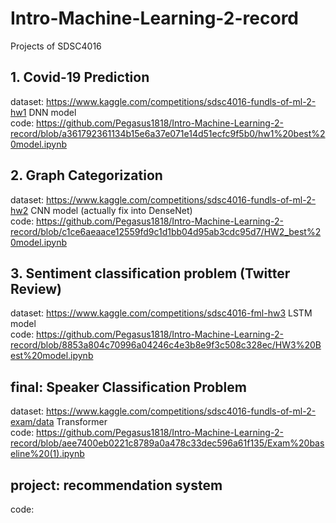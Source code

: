 # Intro-Machine-Learning-2-record
Projects of SDSC4016 

## 1. Covid-19 Prediction
dataset: https://www.kaggle.com/competitions/sdsc4016-fundls-of-ml-2-hw1
DNN model
<br />code: https://github.com/Pegasus1818/Intro-Machine-Learning-2-record/blob/a361792361134b15e6a37e071e14d51ecfc9f5b0/hw1%20best%20model.ipynb

## 2. Graph Categorization
dataset: https://www.kaggle.com/competitions/sdsc4016-fundls-of-ml-2-hw2
CNN model (actually fix into DenseNet)
<br />code: https://github.com/Pegasus1818/Intro-Machine-Learning-2-record/blob/c1ce6aeaace12559fd9c1d1bb04d95ab3cdc95d7/HW2_best%20model.ipynb

## 3. Sentiment classification problem (Twitter Review) 
dataset: https://www.kaggle.com/competitions/sdsc4016-fml-hw3
LSTM model
<br />code: https://github.com/Pegasus1818/Intro-Machine-Learning-2-record/blob/8853a804c70996a04246c4e3b8e9f3c508c328ec/HW3%20Best%20model.ipynb

## final: Speaker Classification Problem
dataset: https://www.kaggle.com/competitions/sdsc4016-fundls-of-ml-2-exam/data
Transformer
<br />code: https://github.com/Pegasus1818/Intro-Machine-Learning-2-record/blob/aee7400eb0221c8789a0a478c33dec596a61f135/Exam%20baseline%20(1).ipynb

## project: recommendation system
code:
